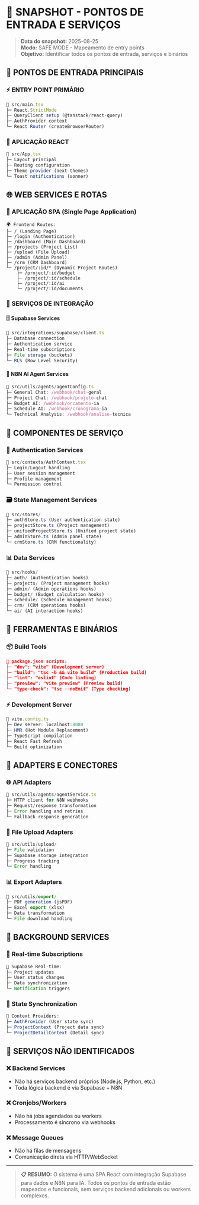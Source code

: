 # 🚀 SNAPSHOT - PONTOS DE ENTRADA E SERVIÇOS

> **Data do snapshot:** 2025-08-25  
> **Modo:** SAFE MODE - Mapeamento de entry points  
> **Objetivo:** Identificar todos os pontos de entrada, serviços e binários

## 🎯 PONTOS DE ENTRADA PRINCIPAIS

### ⚡ **ENTRY POINT PRIMÁRIO**
```typescript
📍 src/main.tsx
├─ React.StrictMode
├─ QueryClient setup (@tanstack/react-query)
├─ AuthProvider context
└─ React Router (createBrowserRouter)
```

### 🚀 **APLICAÇÃO REACT**
```typescript
📍 src/App.tsx
├─ Layout principal
├─ Routing configuration
├─ Theme provider (next-themes)
└─ Toast notifications (sonner)
```

## 🌐 WEB SERVICES E ROTAS

### 📱 **APLICAÇÃO SPA (Single Page Application)**
```
🌍 Frontend Routes:
├─ / (Landing Page)
├─ /login (Authentication)
├─ /dashboard (Main Dashboard)
├─ /projects (Project List)
├─ /upload (File Upload)
├─ /admin (Admin Panel)
├─ /crm (CRM Dashboard)
└─ /project/:id/* (Dynamic Project Routes)
    ├─ /project/:id/budget
    ├─ /project/:id/schedule  
    ├─ /project/:id/ai
    └─ /project/:id/documents
```

### 🔌 **SERVIÇOS DE INTEGRAÇÃO**

#### 🗄️ **Supabase Services**
```typescript
📍 src/integrations/supabase/client.ts
├─ Database connection
├─ Authentication service
├─ Real-time subscriptions
├─ File storage (buckets)
└─ RLS (Row Level Security)
```

#### 🤖 **N8N AI Agent Services**
```typescript
📍 src/utils/agents/agentConfig.ts
├─ General Chat: /webhook/chat-geral
├─ Project Chat: /webhook/projeto-chat  
├─ Budget AI: /webhook/orcamento-ia
├─ Schedule AI: /webhook/cronograma-ia
└─ Technical Analysis: /webhook/analise-tecnica
```

## 🧩 COMPONENTES DE SERVIÇO

### 🔐 **Authentication Services**
```typescript
📍 src/contexts/AuthContext.tsx
├─ Login/Logout handling
├─ User session management
├─ Profile management
└─ Permission control
```

### 🗃️ **State Management Services**
```typescript
📍 src/stores/
├─ authStore.ts (User authentication state)
├─ projectStore.ts (Project management)
├─ unifiedProjectStore.ts (Unified project state)
├─ adminStore.ts (Admin panel state)
└─ crmStore.ts (CRM functionality)
```

### 📊 **Data Services**
```typescript
📍 src/hooks/
├─ auth/ (Authentication hooks)
├─ projects/ (Project management hooks)
├─ admin/ (Admin operations hooks)
├─ budget/ (Budget calculation hooks)
├─ schedule/ (Schedule management hooks)
├─ crm/ (CRM operations hooks)
└─ ai/ (AI interaction hooks)
```

## 🔧 FERRAMENTAS E BINÁRIOS

### 📦 **Build Tools**
```json
📍 package.json scripts:
├─ "dev": "vite" (Development server)
├─ "build": "tsc -b && vite build" (Production build)
├─ "lint": "eslint" (Code linting)
├─ "preview": "vite preview" (Preview build)
└─ "type-check": "tsc --noEmit" (Type checking)
```

### ⚡ **Development Server**
```typescript
📍 vite.config.ts
├─ Dev server: localhost:8080
├─ HMR (Hot Module Replacement)
├─ TypeScript compilation
├─ React Fast Refresh
└─ Build optimization
```

## 🔌 ADAPTERS E CONECTORES

### 🌐 **API Adapters**
```typescript
📍 src/utils/agents/agentService.ts
├─ HTTP client for N8N webhooks
├─ Request/response transformation
├─ Error handling and retries
└─ Fallback response generation
```

### 📁 **File Upload Adapters**
```typescript
📍 src/utils/upload/
├─ File validation
├─ Supabase storage integration
├─ Progress tracking
└─ Error handling
```

### 📊 **Export Adapters**
```typescript
📍 src/utils/export/
├─ PDF generation (jsPDF)
├─ Excel export (xlsx)
├─ Data transformation
└─ File download handling
```

## 🔄 BACKGROUND SERVICES

### 📡 **Real-time Subscriptions**
```typescript
📍 Supabase Real-time:
├─ Project updates
├─ User status changes
├─ Data synchronization
└─ Notification triggers
```

### 🔄 **State Synchronization**
```typescript
📍 Context Providers:
├─ AuthProvider (User state sync)
├─ ProjectContext (Project data sync)
└─ ProjectDetailContext (Detail sync)
```

## 🚫 SERVIÇOS NÃO IDENTIFICADOS

### ❌ **Backend Services**
- Não há serviços backend próprios (Node.js, Python, etc.)
- Toda lógica backend é via Supabase + N8N

### ❌ **Cronjobs/Workers**
- Não há jobs agendados ou workers
- Processamento é síncrono via webhooks

### ❌ **Message Queues**
- Não há filas de mensagens
- Comunicação direta via HTTP/WebSocket

---

> **📋 RESUMO:** O sistema é uma SPA React com integração Supabase para dados e N8N para IA. Todos os pontos de entrada estão mapeados e funcionais, sem serviços backend adicionais ou workers complexos.